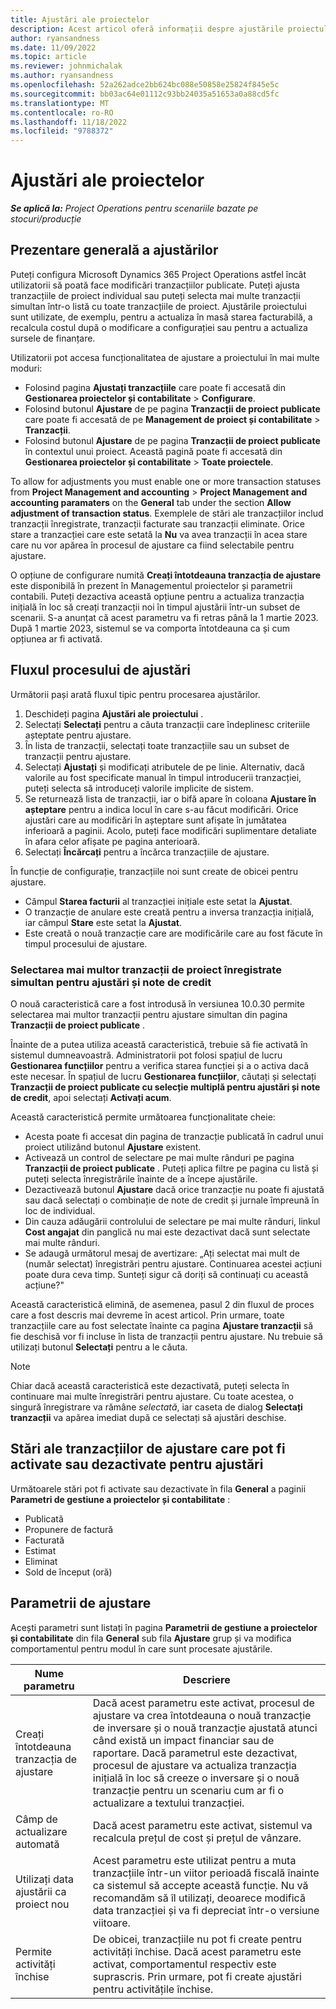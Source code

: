 ```yaml
---
title: Ajustări ale proiectelor
description: Acest articol oferă informații despre ajustările proiectului.
author: ryansandness
ms.date: 11/09/2022
ms.topic: article
ms.reviewer: johnmichalak
ms.author: ryansandness
ms.openlocfilehash: 52a262adce2bb624bc088e50858e25824f845e5c
ms.sourcegitcommit: bb03ac64e01112c93bb24035a51653a0a88cd5fc
ms.translationtype: MT
ms.contentlocale: ro-RO
ms.lasthandoff: 11/18/2022
ms.locfileid: "9788372"
---
```

# <a name="project-adjustments"></a>Ajustări ale proiectelor

_**Se aplică la:** Project Operations pentru scenariile bazate pe stocuri/producție_

## <a name="adjustments-overview"></a>Prezentare generală a ajustărilor

Puteți configura Microsoft Dynamics 365 Project Operations astfel încât utilizatorii să poată face modificări tranzacțiilor publicate. Puteți ajusta tranzacțiile de proiect individual sau puteți selecta mai multe tranzacții simultan într-o listă cu toate tranzacțiile de proiect. Ajustările proiectului sunt utilizate, de exemplu, pentru a actualiza în masă starea facturabilă, a recalcula costul după o modificare a configurației sau pentru a actualiza sursele de finanțare.

Utilizatorii pot accesa funcționalitatea de ajustare a proiectului în mai multe moduri:

- Folosind pagina **Ajustați tranzacțiile** care poate fi accesată din **Gestionarea proiectelor și contabilitate** \> **Configurare**.
- Folosind butonul **Ajustare** de pe pagina **Tranzacții de proiect publicate** care poate fi accesată de pe **Management de proiect și contabilitate** \> **Tranzacții**.
- Folosind butonul **Ajustare** de pe pagina **Tranzacții de proiect publicate** în contextul unui proiect. Această pagină poate fi accesată din **Gestionarea proiectelor și contabilitate** \> **Toate proiectele**.

To allow for adjustments you must enable one or more transaction statuses from **Project Management and accounting** \> **Project Management and accounting paramaters** on the **General** tab under the section **Allow adjustment of transaction status**. Exemplele de stări ale tranzacțiilor includ tranzacții înregistrate, tranzacții facturate sau tranzacții eliminate. Orice stare a tranzacției care este setată la **Nu** va avea tranzacții în acea stare care nu vor apărea în procesul de ajustare ca fiind selectabile pentru ajustare.

O opțiune de configurare numită **Creați întotdeauna tranzacția de ajustare** este disponibilă în prezent în Managementul proiectelor și parametrii contabili. Puteți dezactiva această opțiune pentru a actualiza tranzacția inițială în loc să creați tranzacții noi în timpul ajustării într-un subset de scenarii. S-a anunțat că acest parametru va fi retras până la 1 martie 2023. După 1 martie 2023, sistemul se va comporta întotdeauna ca și cum opțiunea ar fi activată.

## <a name="adjustments-process-flow"></a>Fluxul procesului de ajustări

Următorii pași arată fluxul tipic pentru procesarea ajustărilor.

1. Deschideți pagina **Ajustări ale proiectului** .
2. Selectați **Selectați** pentru a căuta tranzacții care îndeplinesc criteriile așteptate pentru ajustare.
3. În lista de tranzacții, selectați toate tranzacțiile sau un subset de tranzacții pentru ajustare.
4. Selectați **Ajustați** și modificați atributele de pe linie. Alternativ, dacă valorile au fost specificate manual în timpul introducerii tranzacției, puteți selecta să introduceți valorile implicite de sistem.
5. Se returnează lista de tranzacții, iar o bifă apare în coloana **Ajustare în așteptare** pentru a indica locul în care s-au făcut modificări. Orice ajustări care au modificări în așteptare sunt afișate în jumătatea inferioară a paginii. Acolo, puteți face modificări suplimentare detaliate în afara celor afișate pe pagina anterioară.
6. Selectați **Încărcați** pentru a încărca tranzacțiile de ajustare.

În funcție de configurație, tranzacțiile noi sunt create de obicei pentru ajustare.

- Câmpul **Starea facturii** al tranzacției inițiale este setat la **Ajustat**.
- O tranzacție de anulare este creată pentru a inversa tranzacția inițială, iar câmpul **Stare** este setat la **Ajustat**.
- Este creată o nouă tranzacție care are modificările care au fost făcute în timpul procesului de ajustare.

### <a name="selecting-multiple-posted-project-transactions-at-a-time-for-adjustments-and-credit-notes"></a>Selectarea mai multor tranzacții de proiect înregistrate simultan pentru ajustări și note de credit

O nouă caracteristică care a fost introdusă în versiunea 10.0.30 permite selectarea mai multor tranzacții pentru ajustare simultan din pagina **Tranzacții de proiect publicate** .

Înainte de a putea utiliza această caracteristică, trebuie să fie activată în sistemul dumneavoastră. Administratorii pot folosi spațiul de lucru **Gestionarea funcțiilor** pentru a verifica starea funcției și a o activa dacă este necesar. În spațiul de lucru **Gestionarea funcțiilor**, căutați și selectați **Tranzacții de proiect publicate cu selecție multiplă pentru ajustări și note de credit**, apoi selectați **Activați acum**.

Această caracteristică permite următoarea funcționalitate cheie:

- Acesta poate fi accesat din pagina de tranzacție publicată în cadrul unui proiect utilizând butonul **Ajustare** existent.
- Activează un control de selectare pe mai multe rânduri pe pagina **Tranzacții de proiect publicate** . Puteți aplica filtre pe pagina cu listă și puteți selecta înregistrările înainte de a începe ajustările.
- Dezactivează butonul **Ajustare** dacă orice tranzacție nu poate fi ajustată sau dacă selectați o combinație de note de credit și jurnale împreună în loc de individual.
- Din cauza adăugării controlului de selectare pe mai multe rânduri, linkul **Cost angajat** din panglică nu mai este dezactivat dacă sunt selectate mai multe rânduri.
- Se adaugă următorul mesaj de avertizare: „Ați selectat mai mult de (număr selectat) înregistrări pentru ajustare. Continuarea acestei acțiuni poate dura ceva timp. Sunteți sigur că doriți să continuați cu această acțiune?"

Această caracteristică elimină, de asemenea, pasul 2 din fluxul de proces care a fost descris mai devreme în acest articol. Prin urmare, toate tranzacțiile care au fost selectate înainte ca pagina **Ajustare tranzacții** să fie deschisă vor fi incluse în lista de tranzacții pentru ajustare. Nu trebuie să utilizați butonul **Selectați** pentru a le căuta.

> [!NOTE] 
> Chiar dacă această caracteristică este dezactivată, puteți selecta în continuare mai multe înregistrări pentru ajustare. Cu toate acestea, o singură înregistrare va rămâne  *selectată*, iar caseta de dialog **Selectați tranzacții** va apărea imediat după ce selectați să ajustări deschise.

## <a name="adjustment-transaction-statuses-that-can-be-enabled-or-disabled-for-adjustments"></a>Stări ale tranzacțiilor de ajustare care pot fi activate sau dezactivate pentru ajustări

Următoarele stări pot fi activate sau dezactivate în fila **General** a paginii **Parametri de gestiune a proiectelor și contabilitate** :

- Publicată
- Propunere de factură
- Facturată
- Estimat
- Eliminat
- Sold de început (oră)

## <a name="adjustment-parameters"></a>Parametrii de ajustare

Acești parametri sunt listați în pagina **Parametrii de gestiune a proiectelor și contabilitate** din fila **General** sub fila **Ajustare** grup și va modifica comportamentul pentru modul în care sunt procesate ajustările. 

| Nume parametru | Descriere |
|----------------|-------------
| Creați întotdeauna tranzacția de ajustare | Dacă acest parametru este activat, procesul de ajustare va crea întotdeauna o nouă tranzacție de inversare și o nouă tranzacție ajustată atunci când există un impact financiar sau de raportare. Dacă parametrul este dezactivat, procesul de ajustare va actualiza tranzacția inițială în loc să creeze o inversare și o nouă tranzacție pentru un scenariu cum ar fi o actualizare a textului tranzacției. |
| Câmp de actualizare automată | Dacă acest parametru este activat, sistemul va recalcula prețul de cost și prețul de vânzare. |
| Utilizați data ajustării ca proiect nou | Acest parametru este utilizat pentru a muta tranzacțiile într-un viitor perioadă fiscală înainte ca sistemul să accepte această funcție. Nu vă recomandăm să îl utilizați, deoarece modifică data tranzacției și va fi depreciat într-o versiune viitoare. |
| Permite activități închise | De obicei, tranzacțiile nu pot fi create pentru activități închise. Dacă acest parametru este activat, comportamentul respectiv este suprascris. Prin urmare, pot fi create ajustări pentru activitățile închise. |
